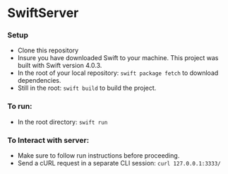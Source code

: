 # SwiftServer

### Setup
+ Clone this repository
+ Insure you have downloaded Swift to your machine. This project was built with Swift version 4.0.3.
+ In the root of your local repository:
```swift package fetch```
to download dependencies.
+ Still in the root:
```swift build```
to build the project.

### To run:
+ In the root directory:
```swift run```

### To Interact with server:
+ Make sure to follow run instructions before proceeding.
+ Send a cURL request in a separate CLI session:
```curl 127.0.0.1:3333/```
